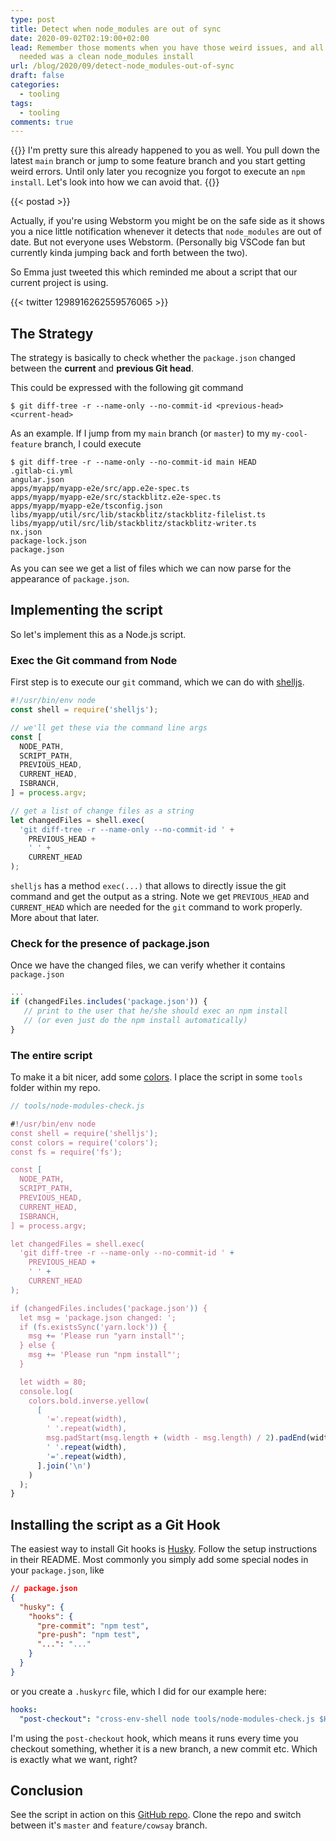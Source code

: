 ```yaml
---
type: post
title: Detect when node_modules are out of sync
date: 2020-09-02T02:19:00+02:00
lead: Remember those moments when you have those weird issues, and all that was
  needed was a clean node_modules install
url: /blog/2020/09/detect-node_modules-out-of-sync
draft: false
categories:
  - tooling
tags:
  - tooling
comments: true
---
```

{{<intro>}}
  I'm pretty sure this already happened to you as well. You pull down the latest `main` branch or jump to some feature branch and you start getting weird errors. Until only later you recognize you forgot to execute an `npm install`. Let's look into how we can avoid that.
{{</intro>}}

<!--more-->

{{< postad >}}

Actually, if you're using Webstorm you might be on the safe side as it shows you a nice little notification whenever it detects that `node_modules` are out of date. But not everyone uses Webstorm. (Personally big VSCode fan but currently kinda jumping back and forth between the two).

So Emma just tweeted this which reminded me about a script that our current project is using.

{{< twitter 1298916262559576065 >}}

## The Strategy

The strategy is basically to check whether the `package.json` changed between the **current** and **previous Git head**.

This could be expressed with the following git command

```
$ git diff-tree -r --name-only --no-commit-id <previous-head> <current-head>
```

As an example. If I jump from my `main` branch (or `master`) to my `my-cool-feature` branch, I could execute

```
$ git diff-tree -r --name-only --no-commit-id main HEAD
.gitlab-ci.yml
angular.json
apps/myapp/myapp-e2e/src/app.e2e-spec.ts
apps/myapp/myapp-e2e/src/stackblitz.e2e-spec.ts
apps/myapp/myapp-e2e/tsconfig.json
libs/myapp/util/src/lib/stackblitz/stackblitz-filelist.ts
libs/myapp/util/src/lib/stackblitz/stackblitz-writer.ts
nx.json
package-lock.json
package.json
```

As you can see we get a list of files which we can now parse for the appearance of `package.json`.

## Implementing the script

So let's implement this as a Node.js script.

### Exec the Git command from Node

First step is to execute our `git` command, which we can do with [shelljs](https://www.npmjs.com/package/shelljs).

```javascript
#!/usr/bin/env node
const shell = require('shelljs');

// we'll get these via the command line args
const [
  NODE_PATH,
  SCRIPT_PATH,
  PREVIOUS_HEAD,
  CURRENT_HEAD,
  ISBRANCH,
] = process.argv;

// get a list of change files as a string
let changedFiles = shell.exec(
  'git diff-tree -r --name-only --no-commit-id ' +
    PREVIOUS_HEAD +
    ' ' +
    CURRENT_HEAD
);
```

`shelljs` has a method `exec(...)` that allows to directly issue the git command and get the output as a string. Note we get `PREVIOUS_HEAD` and `CURRENT_HEAD` which are needed for the `git` command to work properly. More about that later.

### Check for the presence of package.json

Once we have the changed files, we can verify whether it contains `package.json`

```javascript
...
if (changedFiles.includes('package.json')) {
   // print to the user that he/she should exec an npm install
   // (or even just do the npm install automatically)
}
```

### The entire script

To make it a bit nicer, add some [colors](https://www.npmjs.com/package/colors). I place the script in some `tools` folder within my repo.

```javascript
// tools/node-modules-check.js

#!/usr/bin/env node
const shell = require('shelljs');
const colors = require('colors');
const fs = require('fs');

const [
  NODE_PATH,
  SCRIPT_PATH,
  PREVIOUS_HEAD,
  CURRENT_HEAD,
  ISBRANCH,
] = process.argv;

let changedFiles = shell.exec(
  'git diff-tree -r --name-only --no-commit-id ' +
    PREVIOUS_HEAD +
    ' ' +
    CURRENT_HEAD
);

if (changedFiles.includes('package.json')) {
  let msg = 'package.json changed: ';
  if (fs.existsSync('yarn.lock')) {
    msg += 'Please run "yarn install"';
  } else {
    msg += 'Please run "npm install"';
  }

  let width = 80;
  console.log(
    colors.bold.inverse.yellow(
      [
        '='.repeat(width),
        ' '.repeat(width),
        msg.padStart(msg.length + (width - msg.length) / 2).padEnd(width, ' '),
        ' '.repeat(width),
        '='.repeat(width),
      ].join('\n')
    )
  );
}
```

## Installing the script as a Git Hook

The easiest way to install Git hooks is [Husky](https://www.npmjs.com/package/husky). Follow the setup instructions in their README. Most commonly you simply add some special nodes in your `package.json`, like

```json
// package.json
{
  "husky": {
    "hooks": {
      "pre-commit": "npm test",
      "pre-push": "npm test",
      "...": "..."
    }
  }
}
```

or you create a `.huskyrc` file, which I did for our example here:

```yml
hooks:
  "post-checkout": "cross-env-shell node tools/node-modules-check.js $HUSKY_GIT_PARAMS"
```

I'm using the `post-checkout` hook, which means it runs every time you checkout something, whether it is a new branch, a new commit etc. Which is exactly what we want, right?

## Conclusion

See the script in action on this [GitHub repo](https://github.com/juristr/detect-npm-install). Clone the repo and switch between it's `master` and `feature/cowsay` branch.
